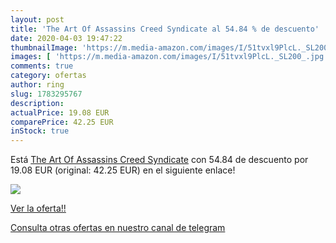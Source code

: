 ```yaml
---
layout: post
title: 'The Art Of Assassins Creed Syndicate al 54.84 % de descuento'
date: 2020-04-03 19:47:22
thumbnailImage: 'https://m.media-amazon.com/images/I/51tvxl9PlcL._SL200_.jpg'
images: [ 'https://m.media-amazon.com/images/I/51tvxl9PlcL._SL200_.jpg' ]
comments: true
category: ofertas
author: ring
slug: 1783295767
description:
actualPrice: 19.08 EUR
comparePrice: 42.25 EUR
inStock: true
---
```


Está [The Art Of Assassins Creed Syndicate](https://www.amazon.com/dp/1783295767/?tag=redken08-20) con 54.84 de descuento por 19.08 EUR (original: 42.25 EUR) en el siguiente enlace!

[![](https://m.media-amazon.com/images/I/51tvxl9PlcL._SL200_.jpg)](https://www.amazon.com/dp/1783295767/?tag=redken08-20)

[Ver la oferta!!](https://www.amazon.com/dp/1783295767/?tag=redken08-20)

[Consulta otras ofertas en nuestro canal de telegram](https://t.me/s/ofertas25)

